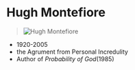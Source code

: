 # Hugh Montefiore
> ![Hugh Montefiore](https://i.imgur.com/sTirBFK.jpg)
- 1920-2005
- the Agrument from Personal Incredulity
- Author of *Probability of God*(1985)